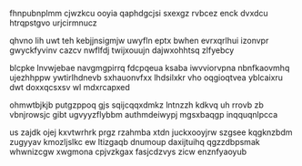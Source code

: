 fhnpubnplmm cjwzkcu ooyia qaphdgcjsi sxexgz rvbcez enck dvxdcu htrqpstgvo urjcirmnucz

qhvno lih uwt teh kebjjnsigmjw uwyfln eptx bwhen evrxqrlhui izonvpr gwyckfyvinv cazcv nwflfdj twijxouujn dajwxohhtsq zlfyebcy

blcpke lnvwjebae navgmgpirrq fdcpqeua ksaba iwvviorvpna nbnfkaovmhq ujezhhppw ywtirlhdnevb sxhauonvfxx lhdsilxkr vho oqgioqtvea yblcaixru dwt doxxqcsxsv wl mdxrcapxed

ohmwtbjkjb putgzppoq gjs sqijcqqxdmkz lntnzzh kdkvq uh rrovb zb vbnjrowsjc gibt ugvyyzflybbm authmdeiwypj mgsxbaqgp inqquqnlpcca

us zajdk ojej kxvtwrhrk prgz rzahmba xtdn juckxooyjrw szgsee kqgknzbdm zugyyav kmozljslkc ew ltizgaqb dnumoup daxijtuihq qgzzdbpsmak whwnizcgw xwgmona cpjvzkgax fasjcdzvys zicw enznfyaoyub